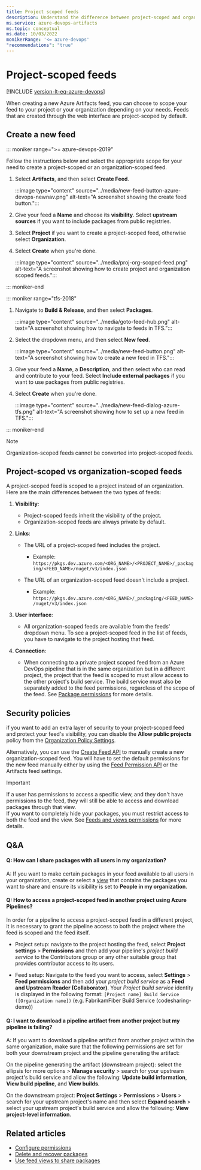 ```yaml
---
title: Project scoped feeds
description: Understand the difference between project-scoped and organization-scoped feeds
ms.service: azure-devops-artifacts
ms.topic: conceptual
ms.date: 10/03/2022
monikerRange: '<= azure-devops'
"recommendations": "true"
---
```


# Project-scoped feeds

[!INCLUDE [version-lt-eq-azure-devops](../../includes/version-lt-eq-azure-devops.md)]

When creating a new Azure Artifacts feed, you can choose to scope your feed to your project or your organization depending on your needs. Feeds that are created through the web interface are project-scoped by default.

## Create a new feed

::: moniker range=">= azure-devops-2019"

Follow the instructions below and select the appropriate scope for your need to create a project-scoped or an organization-scoped feed.

1. Select **Artifacts**, and then select **Create Feed**.

    :::image type="content" source="../media/new-feed-button-azure-devops-newnav.png" alt-text="A screenshot showing the create feed button.":::

1. Give your feed a **Name** and choose its **visibility**. Select **upstream sources** if you want to include packages from public registries.

1. Select **Project** if you want to create a project-scoped feed, otherwise select **Organization**.

1. Select **Create** when you're done.

    :::image type="content" source="../media/proj-org-scoped-feed.png" alt-text="A screenshot showing how to create project and organization scoped feeds.":::

::: moniker-end

::: moniker range="tfs-2018"

1. Navigate to **Build & Release**, and then select **Packages**.

    :::image type="content" source="../media/goto-feed-hub.png" alt-text="A screenshot showing how to navigate to feeds in TFS.":::

1. Select the dropdown menu, and then select **New feed**.

    :::image type="content" source="../media/new-feed-button.png" alt-text="A screenshot showing how to create a new feed in TFS.":::

1. Give your feed a **Name**, a **Description**, and then select who can read and contribute to your feed. Select **Include external packages** if you want to use packages from public registries.

1. Select **Create** when you're done.

    :::image type="content" source="../media/new-feed-dialog-azure-tfs.png" alt-text="A screenshot showing how to set up a new feed in TFS.":::

::: moniker-end

> [!NOTE]
> Organization-scoped feeds cannot be converted into project-scoped feeds.

## Project-scoped vs organization-scoped feeds

A project-scoped feed is scoped to a project instead of an organization. Here are the main differences between the two types of feeds:

1. **Visibility**:

    * Project-scoped feeds inherit the visibility of the project.
    * Organization-scoped feeds are always private by default.

1. **Links**:

    * The URL of a project-scoped feed includes the project.
        * Example: `https://pkgs.dev.azure.com/<ORG_NAME>/<PROJECT_NAME>/_packaging/<FEED_NAME>/nuget/v3/index.json`

    * The URL of an organization-scoped feed doesn't include a project.
        * Example: `https://pkgs.dev.azure.com/<ORG_NAME>/_packaging/<FEED_NAME>/nuget/v3/index.json`

1. **User interface**:
    * All organization-scoped feeds are available from the feeds' dropdown menu. To see a project-scoped feed in the list of feeds, you have to navigate to the project hosting that feed.

1. **Connection**:
    * When connecting to a private project scoped feed from an Azure DevOps pipeline that is in the same organization but in a different project, the project that the feed is scoped to must allow access to the other project's build service. The build service must also be separately added to the feed permissions, regardless of the scope of the feed. See [Package permissions](./feed-permissions.md#pipelines-permissions) for more details.

## Security policies

if you want to add an extra layer of security to your project-scoped feed and protect your feed's visibility, you can disable the **Allow public projects** policy from the [Organization Policy Settings](../../organizations/accounts/change-application-access-policies.md).

Alternatively, you can use the [Create Feed API](/rest/api/azure/devops/artifacts/feed%20%20management/create%20feed?view=azure-devops-rest-5.1&preserve-view=true) to manually create a new organization-scoped feed. You will have to set the default permissions for the new feed manually either by using the [Feed Permission API](/rest/api/azure/devops/artifacts/feed%20%20management/set%20feed%20permissions?view=azure-devops-rest-5.1&preserve-view=true) or the Artifacts feed settings.

> [!IMPORTANT]
> If a user has permissions to access a specific view, and they don't have permissions to the feed, they will still be able to access and download packages through that view.  
> If you want to completely hide your packages, you must restrict access to both the feed and the view. See [Feeds and views permissions](feed-permissions.md) for more details.

## Q&A

#### Q: How can I share packages with all users in my organization?

A: If you want to make certain packages in your feed available to all users in your organization, create or select a [view](views.md) that contains the packages you want to share and ensure its visibility is set to **People in my organization**.

#### Q: How to access a project-scoped feed in another project using Azure Pipelines?

In order for a pipeline to access a project-scoped feed in a different project, it is necessary to grant the pipeline access to both the project where the feed is scoped and the feed itself.

- Project setup: navigate to the project hosting the feed, select **Project settings** > **Permissions** and then add your pipeline's *project build service* to the Contributors group or any other suitable group that provides contributor access to its users.

- Feed setup: Navigate to the feed you want to access, select  **Settings** > **Feed permissions** and then add your *project build service* as a **Feed and Upstream Reader (Collaborator)**. Your *Project build service* identity is displayed in the following format: `[Project name] Build Service ([Organization name])` (e.g. FabrikamFiber Build Service (codesharing-demo))

#### Q: I want to download a pipeline artifact from another project but my pipeline is failing?

A: If you want to download a pipeline artifact from another project within the same organization, make sure that the following permissions are set for both your downstream project and the pipeline generating the artifact:

On the pipeline generating the artifact (downstream project): select the ellipsis for more options > **Manage security** > search for your upstream project's build service and allow the following: **Update build information**, **View build pipeline**, and **View builds**.

On the downstream project: **Project Settings** > **Permissions** > **Users** > search for your upstream project's name and then select **Expand search** > select your upstream project's build service and allow the following: **View project-level information**.

## Related articles

- [Configure permissions](./feed-permissions.md)
- [Delete and recover packages](../how-to/delete-and-recover-packages.md)
- [Use feed views to share packages](./views.md)